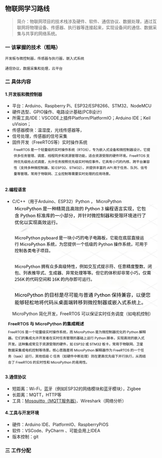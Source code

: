 ## 物联网学习路线
>
>简介：物联网项目的技术栈涉及硬件、软件、通信协议、数据处理，通过互联网将物理设备、传感器、执行器等连接起来，实现设备间的通信、数据采集与共享的网络系统。

### 一 该掌握的技术（粗略）

```
开发板与微控制器，传感器与执行器，嵌入式系统

通信协议，数据采集和处理，云平台
```

### 二 具体内容

#### 1.开发板和微控制器

- 平台：Arduino、Raspberry Pi、ESP32/ESP8266、STM32、NodeMCU
- 硬件选型、GPIO操作、电路设计基础(PCB设计)
- 所需工具/IDE：VSCODE上插件Platform/PlatformIO；Arduino IDE；Keil uVision；
- 传感器模块：温湿度，光线传感器等，
- 信号处理，传感器的信号采集
- 固件开发（FreeRTOS等）实时操作系统
![alt text](image-1.png)

#### 2.编程语言

- C/C++（用于Arduino、ESP32）Python ， MicroPython
![alt text](image.png)
MicroPython 简化开发，FreeRTOS 可以保证实时任务调度（如电机控制）

![alt text](image-4.png)

#### 3.通信协议

- 短距离：Wi-Fi，蓝牙（例如ESP32的网络模块和蓝牙模块），Zigbee
- 长距离：MQTT，HTTP等
- 工具：<u>Mosquitto（MQTT服务器）</u>、Wireshark（网络分析）

#### 4.工具与开发环境

- 硬件：Arduino IDE、PlatformIO、RaspberryPiOS
- 软件：VSCode、PyCharm 、可能会用上IDEA
- 版本控制：git

### 三 工作分配
